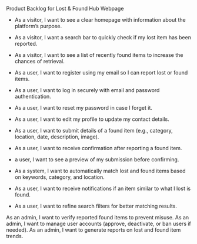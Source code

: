 Product Backlog for Lost & Found Hub Webpage

- As a visitor, I want to see a clear homepage with information about the platform’s purpose.
- As a visitor, I want a search bar to quickly check if my lost item has been reported.
- As a visitor, I want to see a list of recently found items to increase the chances of retrieval.

- As a user, I want to register using my email so I can report lost or found items.
- As a user, I want to log in securely with email and password authentication.
- As a user, I want to reset my password in case I forget it.
- As a user, I want to edit my profile to update my contact details.

- As a user, I want to submit details of a found item (e.g., category, location, date, description, image).
- As a user, I want to receive confirmation after reporting a found item.
-  a user, I want to see a preview of my submission before confirming.

- As a system, I want to automatically match lost and found items based on keywords, category, and location.
- As a user, I want to receive notifications if an item similar to what I lost is found.
- As a user, I want to refine search filters for better matching results.
  
As an admin, I want to verify reported found items to prevent misuse.
As an admin, I want to manage user accounts (approve, deactivate, or ban users if needed).
As an admin, I want to generate reports on lost and found item trends.
